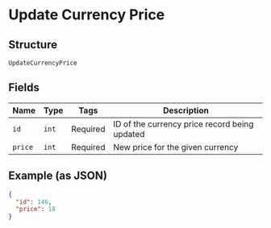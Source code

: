 
# Update Currency Price

## Structure

`UpdateCurrencyPrice`

## Fields

| Name | Type | Tags | Description |
|  --- | --- | --- | --- |
| `id` | `int` | Required | ID of the currency price record being updated |
| `price` | `int` | Required | New price for the given currency |

## Example (as JSON)

```json
{
  "id": 146,
  "price": 18
}
```

